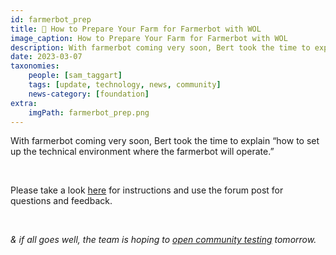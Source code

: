 ```yaml
---
id: farmerbot_prep
title: 📝 How to Prepare Your Farm for Farmerbot with WOL
image_caption: How to Prepare Your Farm for Farmerbot with WOL
description: With farmerbot coming very soon, Bert took the time to explain “how to set up the technical environment where the farmerbot will operate.
date: 2023-03-07
taxonomies:
    people: [sam_taggart]
    tags: [update, technology, news, community]
    news-category: [foundation]
extra:
    imgPath: farmerbot_prep.png
---
```


With farmerbot coming very soon, Bert took the time to explain “how to set up the technical environment where the farmerbot will operate.”

<br/>

Please take a look [here](https://forum.threefold.io/t/how-to-prepare-your-farm-for-the-farmerbot-with-wol/3832) for instructions and use the forum post for questions and feedback.

<br/>

_& if all goes well, the team is hoping to [open community testing](https://forum.threefold.io/t/tfgrid-power-management-feature-for-3-9/3721/23?u=gosam) tomorrow._
